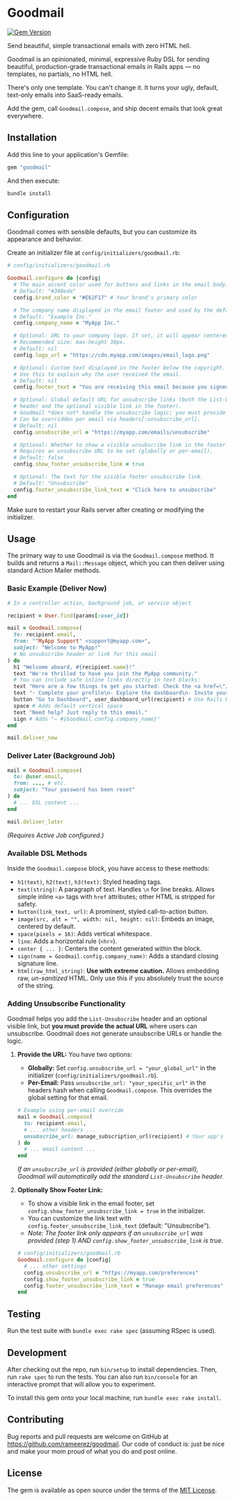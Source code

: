 # Goodmail
[![Gem Version](https://badge.fury.io/rb/pay.svg)](https://badge.fury.io/rb/pay)

Send beautiful, simple transactional emails with zero HTML hell.

Goodmail is an opinionated, minimal, expressive Ruby DSL for sending beautiful, production-grade transactional emails in Rails apps — no templates, no partials, no HTML hell.

There's only one template. You can't change it. It turns your ugly, default, text-only emails into SaaS-ready emails.

Add the gem, call `Goodmail.compose`, and ship decent emails that look great everywhere.

## Installation

Add this line to your application's Gemfile:

```ruby
gem "goodmail"
```

And then execute:

```bash
bundle install
```

## Configuration

Goodmail comes with sensible defaults, but you can customize its appearance and behavior.

Create an initializer file at `config/initializers/goodmail.rb`:

```ruby
# config/initializers/goodmail.rb

Goodmail.configure do |config|
  # The main accent color used for buttons and links in the email body.
  # Default: "#348eda"
  config.brand_color = "#E62F17" # Your brand's primary color

  # The company name displayed in the email footer and used by the default `sign` helper.
  # Default: "Example Inc."
  config.company_name = "MyApp Inc."

  # Optional: URL to your company logo. If set, it will appear centered in the header.
  # Recommended size: max-height 30px.
  # Default: nil
  config.logo_url = "https://cdn.myapp.com/images/email_logo.png"

  # Optional: Custom text displayed in the footer below the copyright.
  # Use this to explain why the user received the email.
  # Default: nil
  config.footer_text = "You are receiving this email because you signed up for an account at MyApp."

  # Optional: Global default URL for unsubscribe links (both the List-Unsubscribe
  # header and the optional visible link in the footer).
  # Goodmail *does not* handle the unsubscribe logic; you must provide a valid URL.
  # Can be overridden per email via headers[:unsubscribe_url].
  # Default: nil
  config.unsubscribe_url = "https://myapp.com/emails/unsubscribe"

  # Optional: Whether to show a visible unsubscribe link in the footer.
  # Requires an unsubscribe URL to be set (globally or per-email).
  # Default: false
  config.show_footer_unsubscribe_link = true

  # Optional: The text for the visible footer unsubscribe link.
  # Default: "Unsubscribe"
  config.footer_unsubscribe_link_text = "Click here to unsubscribe"
end
```

Make sure to restart your Rails server after creating or modifying the initializer.

## Usage

The primary way to use Goodmail is via the `Goodmail.compose` method. It builds and returns a `Mail::Message` object, which you can then deliver using standard Action Mailer methods.

### Basic Example (Deliver Now)

```ruby
# In a controller action, background job, or service object

recipient = User.find(params[:user_id])

mail = Goodmail.compose(
  to: recipient.email,
  from: ""MyApp Support" <support@myapp.com>",
  subject: "Welcome to MyApp!"
  # No unsubscribe header or link for this email
) do
  h1 "Welcome aboard, #{recipient.name}!"
  text "We're thrilled to have you join the MyApp community."
  # You can include safe inline links directly in text blocks:
  text "Here are a few things to get you started: Check the <a href=\"/help\">Help Center</a>."
  text "- Complete your profile\n- Explore the dashboard\n- Invite your team"
  button "Go to Dashboard", user_dashboard_url(recipient) # Use Rails URL helpers
  space # Adds default vertical space
  text "Need help? Just reply to this email."
  sign # Adds "– #{Goodmail.config.company_name}"
end

mail.deliver_now
```

### Deliver Later (Background Job)

```ruby
mail = Goodmail.compose(
  to: @user.email,
  from: ..., # etc.
  subject: "Your password has been reset"
) do
  # ... DSL content ...
end

mail.deliver_later
```

*(Requires Active Job configured.)*

### Available DSL Methods

Inside the `Goodmail.compose` block, you have access to these methods:

*   `h1(text)`, `h2(text)`, `h3(text)`: Styled heading tags.
*   `text(string)`: A paragraph of text. Handles `\n` for line breaks. Allows simple inline `<a>` tags with `href` attributes; other HTML is stripped for safety.
*   `button(link_text, url)`: A prominent, styled call-to-action button.
*   `image(src, alt = "", width: nil, height: nil)`: Embeds an image, centered by default.
*   `space(pixels = 16)`: Adds vertical whitespace.
*   `line`: Adds a horizontal rule (`<hr>`).
*   `center { ... }`: Centers the content generated within the block.
*   `sign(name = Goodmail.config.company_name)`: Adds a standard closing signature line.
*   `html(raw_html_string)`: **Use with extreme caution.** Allows embedding raw, *un-sanitized* HTML. Only use this if you absolutely trust the source of the string.

### Adding Unsubscribe Functionality

Goodmail helps you add the `List-Unsubscribe` header and an optional visible link, but **you must provide the actual URL** where users can unsubscribe. Goodmail does not generate unsubscribe URLs or handle the logic.

1.  **Provide the URL:** You have two options:
    *   **Globally:** Set `config.unsubscribe_url = "your_global_url"` in the initializer (`config/initializers/goodmail.rb`).
    *   **Per-Email:** Pass `unsubscribe_url: "your_specific_url"` in the headers hash when calling `Goodmail.compose`. This overrides the global setting for that email.

    ```ruby
    # Example using per-email override
    mail = Goodmail.compose(
      to: recipient.email,
      # ... other headers ...
      unsubscribe_url: manage_subscription_url(recipient) # Your app's URL helper
    ) do
      # ... email content ...
    end
    ```
    *If an `unsubscribe_url` is provided (either globally or per-email), Goodmail will automatically add the standard `List-Unsubscribe` header.*

2.  **Optionally Show Footer Link:**
    *   To show a visible link in the email footer, set `config.show_footer_unsubscribe_link = true` in the initializer.
    *   You can customize the link text with `config.footer_unsubscribe_link_text` (default: "Unsubscribe").
    *   *Note: The footer link only appears if an `unsubscribe_url` was provided (step 1) AND `config.show_footer_unsubscribe_link` is true.* 

    ```ruby
    # config/initializers/goodmail.rb
    Goodmail.configure do |config|
      # ... other settings
      config.unsubscribe_url = "https://myapp.com/preferences"
      config.show_footer_unsubscribe_link = true
      config.footer_unsubscribe_link_text = "Manage email preferences"
    end
    ```

## Testing

Run the test suite with `bundle exec rake spec` (assuming RSpec is used).

## Development

After checking out the repo, run `bin/setup` to install dependencies. Then, run `rake spec` to run the tests. You can also run `bin/console` for an interactive prompt that will allow you to experiment.

To install this gem onto your local machine, run `bundle exec rake install`.

## Contributing

Bug reports and pull requests are welcome on GitHub at https://github.com/rameerez/goodmail. Our code of conduct is: just be nice and make your mom proud of what you do and post online.

## License

The gem is available as open source under the terms of the [MIT License](https://opensource.org/licenses/MIT).